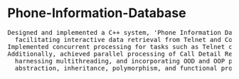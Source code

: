 # Phone-Information-Database
<pre>
Designed and implemented a C++ system, 'Phone Information Database',
  facilitating interactive data retrieval from Telnet and Console sources.
Implemented concurrent processing for tasks such as Telnet communication and user instruction execution.
Additionally, achieved parallel processing of Call Detail Record (CDR) files,
  harnessing multithreading, and incorporating OOD and OOP principles, encapsulation,
  abstraction, inheritance, polymorphism, and functional programming with lambdas.
</pre>
